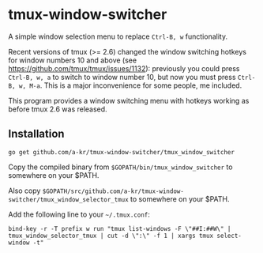 # tmux-window-switcher
A simple window selection menu to replace `Ctrl-B, w` functionality.

Recent versions of tmux (>= 2.6) changed the window switching hotkeys for window numbers 10 and above (see https://github.com/tmux/tmux/issues/1132): previously you could press `Ctrl-B, w, a` to switch to window number 10, but now you must press `Ctrl-B, w, M-a`. This is a major inconvenience for some people, me included.

This program provides a window switching menu with hotkeys working as before tmux 2.6 was released.

## Installation
```
go get github.com/a-kr/tmux-window-switcher/tmux_window_switcher
```
Copy the compiled binary from `$GOPATH/bin/tmux_window_switcher` to somewhere on your $PATH.

Also copy `$GOPATH/src/github.com/a-kr/tmux-window-switcher/tmux_window_selector_tmux` to somewhere on your $PATH.

Add the following line to your `~/.tmux.conf`:
```
bind-key -r -T prefix w run "tmux list-windows -F \"##I:##W\" | tmux_window_selector_tmux | cut -d \":\" -f 1 | xargs tmux select-window -t"
```
